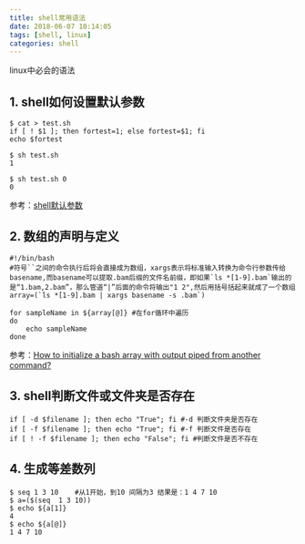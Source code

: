 ```yaml
---
title: shell常用语法
date: 2018-06-07 10:14:05
tags: [shell, linux]
categories: shell
---
```


linux中必会的语法

## 1. shell如何设置默认参数

```shell
$ cat > test.sh
if [ ! $1 ]; then fortest=1; else fortest=$1; fi
echo $fortest

$ sh test.sh
1

$ sh test.sh 0
0
```

参考：[shell默认参数](https://blog.csdn.net/lsjseu/article/details/51492278)

## 2. 数组的声明与定义

```shell
#!/bin/bash
#符号``之间的命令执行后将会直接成为数组，xargs表示将标准输入转换为命令行参数传给basename,而basename可以提取.bam后缀的文件名前缀，即如果`ls *[1-9].bam`输出的是“1.bam,2.bam”，那么管道“|”后面的命令将输出"1 2",然后用括号括起来就成了一个数组
array=(`ls *[1-9].bam | xargs basename -s .bam`)

for sampleName in ${array[@]} #在for循环中遍历
do
	echo sampleName
done
```

参考：[How to initialize a bash array with output piped from another command?](https://stackoverflow.com/questions/971162/how-to-initialize-a-bash-array-with-output-piped-from-another-command?utm_medium=organic&utm_source=google_rich_qa&utm_campaign=google_rich_qa)

## 3. shell判断文件或文件夹是否存在

```shell
if [ -d $filename ]; then echo "True"; fi #-d 判断文件夹是否存在
if [ -f $filename ]; then echo "True"; fi #-f 判断文件是否存在
if [ ! -f $filename ]; then echo "False"; fi #判断文件是否不存在
```

## 4. 生成等差数列

```shell
$ seq 1 3 10    #从1开始，到10 间隔为3 结果是：1 4 7 10
$ a=($(seq  1 3 10))    
$ echo ${a[1]}
4
$ echo ${a[@]}
1 4 7 10
```



